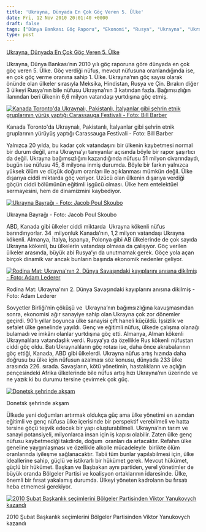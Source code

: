 ```yaml
---
title: 'Ukrayna, Dünyada En Çok Göç Veren 5. Ülke'
date: Fri, 12 Nov 2010 20:01:40 +0000
draft: false
tags: ["Dünya Bankası Göç Raporu", "Ekonomi", "Rusya", "Ukrayna", "Ukrayna demografisi", "Ukrayna Diasporası", "Ukrayna nüfusu", "Ukraynalı göçmenler", "Uluslarası İlişkiler", "Yaşam", "yurtdışındaki Ukraynalılar"]
type: post
---
```


[Ukrayna, Dünyada En Çok Göç Veren 5. Ülke](http://turkukraynaforum.com/blog/siyaset/ukrayna-dunyada-en-cok-goc-veren-5-ulke-2/ "Permanent Link to Ukrayna, Dünyada En Çok Göç Veren 5. Ülke")








Ukrayna, Dünya Bankası’nın 2010 yılı göç raporuna göre dünyada en çok göç veren 5. Ülke. Göç verdiği nüfus, mevcut nüfusuna oranlandığında ise, en çok göç verme oranına sahip 1. Ülke. Ukrayna’nın göç sayısı olarak önünde olan ülkeler sırasıyla Meksika, Hindistan, Rusya ve Çin. Bırakın diğer 3 ülkeyi Rusya’nın bile nüfusu Ukrayna’nın 3 katından fazla. Bağımsızlığın ilanından beri ülkenin 6,6 milyon vatandaşı yurtdışına göç etmiş.





[
![Kanada Toronto'da Ukraynalı, Pakistanlı, İtalyanlar gibi şehrin etnik gruplarının yürüş yaptığı Carassauga Festivali - Foto: Bill Barber](http://turkukraynaforum.com/blog/wp-content/uploads/2010/11/Mississauga-Santa-Claus-Parade-November-30-2008-Carassauga-Festival-large-300x199.jpg "Mississauga Santa Claus Parade , November 30, 2008  Carassauga Festival - large")](http://www.flickr.com/photos/21861018@N00/3075186039) 


Kanada Toronto'da Ukraynalı, Pakistanlı, İtalyanlar gibi şehrin etnik
gruplarının yürüyüş yaptığı Carassauga Festivali - Foto: Bill Barber








Yalnızca 20 yılda, bu kadar çok vatandaşını bir ülkenin kaybetmesi normal bir durum değil, ama Ukrayna’yı tanıyanlar açısında böyle bir rapor şaşırtıcı da değil. Ukrayna bağımsızlığını kazandığında nüfusu 51 milyon civarındaydı, bugün ise nüfusu 45, 8 milyona inmiş durumda. Böyle bir farkın yalnızca yüksek ölüm ve düşük doğum oranları ile açıklanması mümkün değil. Ülke dışarıya ciddi miktarda göç veriyor. Üzücü olan ülkenin dışarıya verdiği göçün ciddi bölümünün eğitimli işgücü olması. Ülke hem entelektüel sermayesini, hem de dinamizmini kaybediyor.





[
![Ukrayna Bayrağı - Foto: Jacob Poul Skoubo](http://turkukraynaforum.com/blog/wp-content/uploads/2010/11/26-large-300x225.jpg "26 - large")](http://www.flickr.com/photos/26224534@N02/4810377024) 


Ukrayna Bayrağı - Foto: Jacob Poul Skoubo








ABD, Kanada gibi ülkeler ciddi miktarda  Ukrayna kökenli nüfus barındırıyorlar. 34  milyonluk Kanada’nın, 1,2 milyon vatandaşı Ukrayna kökenli. Almanya, İtalya, İspanya, Polonya gibi AB ülkelerinde de çok sayıda Ukrayna kökenli, bu ülkelerin vatandaşı olmasa da çalışıyor. Göç verilen ülkeler arasında, büyük abi Rusya’yı da unutmamak gerek. Göçe yola açan birçok dinamik var ancak bunların başında ekonomik nedenler geliyor.





[
![Rodina Mat: Ukrayna'nın 2. Dünya Savaşındaki kayıplarını anısına dikilmiş - Foto: Adam Lederer](http://turkukraynaforum.com/blog/wp-content/uploads/2010/11/Rodina-Mat-large-225x300.jpg "Rodina Mat - large")](http://www.flickr.com/photos/48355243@N00/82997637) 


Rodina Mat: Ukrayna'nın 2. Dünya Savaşındaki kayıplarını anısına
dikilmiş - Foto: Adam Lederer








Sovyetler Birliği’nin çöküşü ve  Ukrayna’nın bağımsızlığına kavuşmasından sonra, ekonomisi ağır sanayiye sahip olan Ukrayna çok zor dönemler geçirdi. 90’lı yıllar boyunca ülke sanayisi çift haneli küçüldü. İşsizlik ve sefalet ülke genelinde yayıldı. Genç ve eğitimli nüfus, ülkede çalışma olanağı bulamadı ve imkânı olanlar yurtdışına göç etti. Almanya, Alman kökenli Ukraynalılara vatandaşlık verdi. Rusya’ya da özellikle Rus kökenli nüfustan ciddi göç oldu. Batı Ukraynalıların göç rotası ise, daha önce akrabalarının göç ettiği, Kanada, ABD gibi ülkelerdi. Ukrayna nüfus artış hızında daha doğrusu bu ülke için nüfusun azalması söz konusu, dünyada 233 ülke arasında 226. sırada. Savaşların, kötü yönetimin, hastalıkların ve açlığın
pençesindeki Afrika ülkelerinde bile nüfus artış hızı Ukrayna’nın üzerinde ve ne yazık ki bu durumu tersine çevirmek çok güç.





[
![Donetsk şehrinde akşam ](http://turkukraynaforum.com/blog/wp-content/uploads/2010/11/donetsk_skyline-medium-225x300.jpg "donetsk_skyline - medium")](http://www.flickr.com/photos/55612714@N00/38236682) 


Donetsk şehrinde akşam








Ülkede yeni doğumları artırmak oldukça güç ama ülke yönetimi en azından eğitimli ve genç nüfusa ülke içerisinde bir perspektif verebilmeli ve hatta tersine göçü teşvik edecek bir yapı oluşturabilmeli. Ukrayna’nın tarım ve sanayi potansiyeli, milyonlarca insan için iş kapısı olabilir. Zaten ülke genç nüfusu kaybetmediği takdirde, doğum  oranları da artacaktır. Refahın ülke geneline yaygınlaşması ve özellikle alkolle mücadeleyle  birlikte ölüm oranlarında iyileşme sağlanacaktır. Tabii tüm bunlar yapılabilmesi için, ülke ideallerine sahip, güçlü ve istikrarlı bir hükümet gerek. Mevcut hükümet, güçlü bir hükümet. Başkan ve Başbakan aynı partiden, yerel yönetimler de büyük oranda Bölgeler Partisi ve koalisyon ortaklarının idaresinde. Ülke, önemli bir fırsat yakalamış durumda. Ülkeyi yöneten kadroların bu fırsatı heba etmemesi gerekiyor.





[
![2010 Şubat Başkanlık seçimlerini Bölgeler Partisinden Viktor Yanukovych kazandı](http://turkukraynaforum.com/blog/wp-content/uploads/2010/11/viktor_yanukovych-300x195.jpg "viktor_yanukovych")](http://turkukraynaforum.com/blog/wp-content/uploads/2010/11/viktor_yanukovych.jpg) 


2010 Şubat Başkanlık seçimlerini Bölgeler Partisinden Viktor Yanukovych
kazandı







